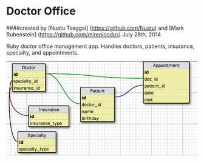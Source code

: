 Doctor Office
==================

####created by [Nuatu Tseggai] (https://github.com/Nuatu) and [Mark Rubenstein] (https://github.com/mirepicodus) July 28th, 2014

Ruby doctor office management app. Handles doctors, patients, insurance, specialty, and appointments.

![Alt text](https://github.com/Nuatu/doctor_office/blob/master/doc_office_db_schema.png)
